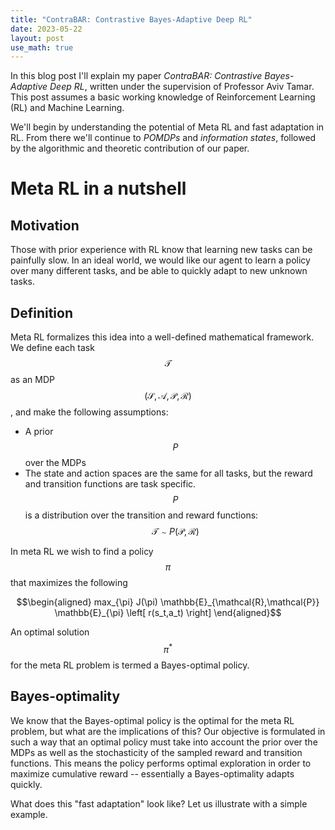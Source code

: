 ```yaml
---
title: "ContraBAR: Contrastive Bayes-Adaptive Deep RL"
date: 2023-05-22
layout: post
use_math: true
---
```

In this blog post I'll explain my paper _ContraBAR: Contrastive Bayes-Adaptive Deep RL_, written under the supervision of Professor Aviv Tamar.
This post assumes a basic working knowledge of Reinforcement Learning (RL) and Machine Learning.

We'll begin by understanding the potential of Meta RL and fast adaptation in RL. From there we'll continue to _POMDPs_ and _information states_, followed by the algorithmic and theoretic contribution of our paper.

# Meta RL in a nutshell

## Motivation

Those with prior experience with RL know that learning new tasks can be painfully slow. In an ideal world, we would like our agent to learn a policy over many different tasks, and be able to quickly adapt to new unknown tasks. 

## Definition
Meta RL formalizes this idea into a well-defined mathematical framework. We define each task $$\mathcal{T}$$ as an MDP $$(\mathcal{S}, \mathcal{A}, \mathcal{P}, \mathcal{R})$$, and make the following assumptions:

- A prior $$P$$ over the MDPs 
- The state and action spaces are the same for all tasks, but the reward and transition functions are task specific. $$P$$ is a distribution over the transition and reward functions: $$\mathcal{T} \sim P(\mathcal{P},\mathcal{R})$$

In meta RL we wish to find a policy $$\pi$$ that maximizes the following

$$\begin{aligned}
max_{\pi} J(\pi) \mathbb{E}_{\mathcal{R},\mathcal{P}} \mathbb{E}_{\pi} \left[ r(s_t,a_t) \right]
\end{aligned}$$

An optimal solution $$\pi^{*}$$ for the meta RL problem is termed a Bayes-optimal policy.

## Bayes-optimality

We know that the Bayes-optimal policy is the optimal for the meta RL problem, but what are the implications of this? Our objective is formulated in such a way that an optimal policy must take into account the prior over the MDPs as well as the stochasticity of the sampled reward and transition functions. This means the policy performs optimal exploration in order to maximize cumulative reward -- essentially a Bayes-optimality adapts quickly.

What does this "fast adaptation" look like? Let us illustrate with a simple example.

